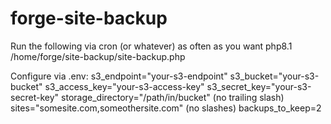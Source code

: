 # forge-site-backup
Run the following via cron (or whatever) as often as you want
php8.1 /home/forge/site-backup/site-backup.php

Configure via .env:
s3_endpoint="your-s3-endpoint"
s3_bucket="your-s3-bucket"
s3_access_key="your-s3-access-key"
s3_secret_key="your-s3-secret-key"
storage_directory="/path/in/bucket" (no trailing slash)
sites="somesite.com,someothersite.com" (no slashes)
backups_to_keep=2
